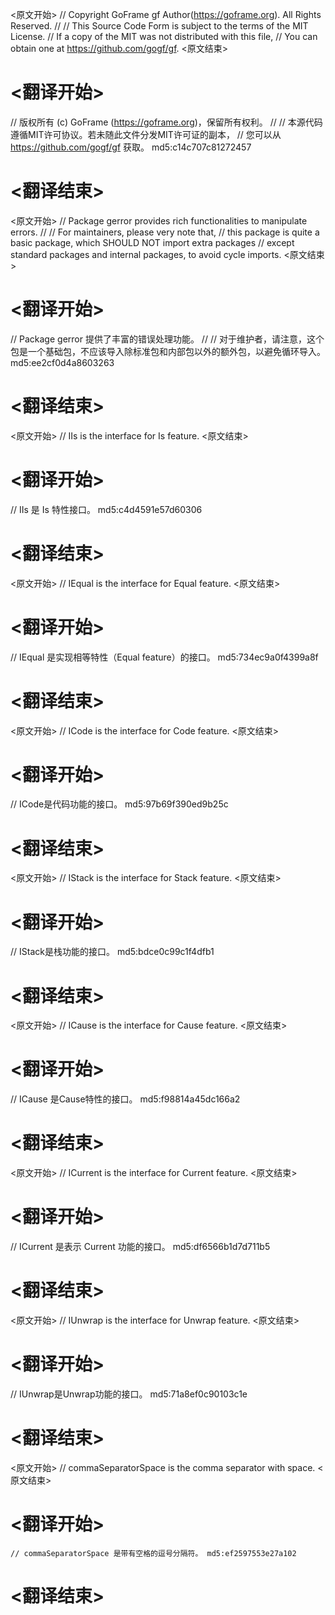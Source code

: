
<原文开始>
// Copyright GoFrame gf Author(https://goframe.org). All Rights Reserved.
//
// This Source Code Form is subject to the terms of the MIT License.
// If a copy of the MIT was not distributed with this file,
// You can obtain one at https://github.com/gogf/gf.
<原文结束>

# <翻译开始>
// 版权所有 (c) GoFrame (https://goframe.org)，保留所有权利。
//
// 本源代码遵循MIT许可协议。若未随此文件分发MIT许可证的副本，
// 您可以从 https://github.com/gogf/gf 获取。 md5:c14c707c81272457
# <翻译结束>


<原文开始>
// Package gerror provides rich functionalities to manipulate errors.
//
// For maintainers, please very note that,
// this package is quite a basic package, which SHOULD NOT import extra packages
// except standard packages and internal packages, to avoid cycle imports.
<原文结束>

# <翻译开始>
// Package gerror 提供了丰富的错误处理功能。
//
// 对于维护者，请注意，这个包是一个基础包，不应该导入除标准包和内部包以外的额外包，以避免循环导入。 md5:ee2cf0d4a8603263
# <翻译结束>


<原文开始>
// IIs is the interface for Is feature.
<原文结束>

# <翻译开始>
// IIs 是 Is 特性接口。 md5:c4d4591e57d60306
# <翻译结束>


<原文开始>
// IEqual is the interface for Equal feature.
<原文结束>

# <翻译开始>
// IEqual 是实现相等特性（Equal feature）的接口。 md5:734ec9a0f4399a8f
# <翻译结束>


<原文开始>
// ICode is the interface for Code feature.
<原文结束>

# <翻译开始>
// ICode是代码功能的接口。 md5:97b69f390ed9b25c
# <翻译结束>


<原文开始>
// IStack is the interface for Stack feature.
<原文结束>

# <翻译开始>
// IStack是栈功能的接口。 md5:bdce0c99c1f4dfb1
# <翻译结束>


<原文开始>
// ICause is the interface for Cause feature.
<原文结束>

# <翻译开始>
// ICause 是Cause特性的接口。 md5:f98814a45dc166a2
# <翻译结束>


<原文开始>
// ICurrent is the interface for Current feature.
<原文结束>

# <翻译开始>
// ICurrent 是表示 Current 功能的接口。 md5:df6566b1d7d711b5
# <翻译结束>


<原文开始>
// IUnwrap is the interface for Unwrap feature.
<原文结束>

# <翻译开始>
// IUnwrap是Unwrap功能的接口。 md5:71a8ef0c90103c1e
# <翻译结束>


<原文开始>
// commaSeparatorSpace is the comma separator with space.
<原文结束>

# <翻译开始>
	// commaSeparatorSpace 是带有空格的逗号分隔符。 md5:ef2597553e27a102
# <翻译结束>

